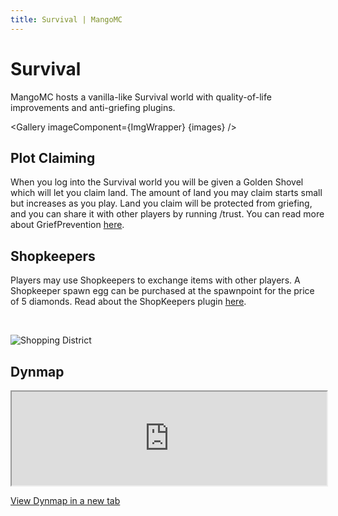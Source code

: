 ```yaml
---
title: Survival | MangoMC
---
```


# Survival

MangoMC hosts a vanilla-like Survival world with quality-of-life improvements and anti-griefing plugins.

<script>
	import Gallery from 'svelte-gallery'
	import ImgWrapper from '$lib/ImgWrapper.svelte'

	const images = [
		{ src: '/images/srv_spawn.png', width: 1920, height: 1080 },
		{ src: '/images/srv_ducks_zoom.png', width: 1920, height: 1080 },
		{ src: '/images/srv_shop.png', width: 1920, height: 1080 },
		{ src: '/images/srv_sudohouse.png', width: 1920, height: 1080 },
		{ src: '/images/srv_sudohouse.png', width: 1920, height: 1080 }
	];
</script>

<Gallery imageComponent={ImgWrapper} {images} />

## Plot Claiming

When you log into the Survival world you will be given a Golden Shovel which will let you claim land. The amount of land you may claim starts small but increases as you play.
Land you claim will be protected from griefing, and you can share it with other players by running /trust. You can read more about GriefPrevention [here](https://docs.griefprevention.com/).

## Shopkeepers

Players may use Shopkeepers to exchange items with other players. A Shopkeeper spawn egg can be purchased at the spawnpoint for the price of 5 diamonds. Read about the ShopKeepers plugin [here](https://dev.bukkit.org/projects/shopkeepers).
 
<br>

![Shopping District](/images/srv_shop.png)

## Dynmap

<iframe
    width="100%"
    src="https://dynmap.mangomc.net/?worldname=world&mapname=flat&zoom=4&x=-616&y=64&z=-2807">
</iframe>

[View Dynmap in a new tab](https://dynmap.mangomc.net)
